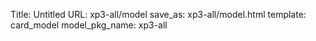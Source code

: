Title: Untitled
URL: xp3-all/model
save_as: xp3-all/model.html
template: card_model
model_pkg_name: xp3-all

